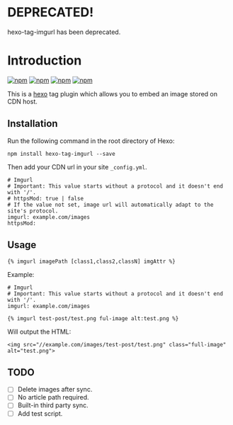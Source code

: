 # DEPRECATED!

hexo-tag-imgurl has been deprecated.

# Introduction

[![npm](https://img.shields.io/npm/v/hexo-tag-imgurl.svg?style=flat-square)](https://www.npmjs.com/package/hexo-tag-imgurl)  [![npm](https://img.shields.io/npm/dm/hexo-tag-imgurl.svg?style=flat-square)](https://www.npmjs.com/package/hexo-tag-imgurl)  [![npm](https://img.shields.io/npm/dt/hexo-tag-imgurl.svg?style=flat-square)](https://www.npmjs.com/package/hexo-tag-imgurl)  [![npm](https://img.shields.io/npm/l/hexo-tag-imgurl.svg?style=flat-square)](https://www.npmjs.com/package/hexo-tag-imgurl)

This is a [hexo](http://hexo.io) tag plugin which allows you to embed an image stored on CDN host.

## Installation

Run the following command in the root directory of Hexo:

```
npm install hexo-tag-imgurl --save
```

Then add your CDN url in your site `_config.yml`.

```
# Imgurl
# Important: This value starts without a protocol and it doesn't end with '/'.
# httpsMod: true | false 
# If the value not set, image url will automatically adapt to the site's protocol.
imgurl: example.com/images
httpsMod:
```

## Usage

```
{% imgurl imagePath [class1,class2,classN] imgAttr %}
```

Example:

```
# Imgurl
# Important: This value starts without a protocol and it doesn't end with '/'.
imgurl: example.com/images
```

```
{% imgurl test-post/test.png ful-image alt:test.png %}
```

Will output the HTML:

```
<img src="//example.com/images/test-post/test.png" class="full-image" alt="test.png">
```

## TODO

- [ ] Delete images after sync.
- [ ] No article path required.
- [ ] Built-in third party sync.
- [ ] Add test script.
